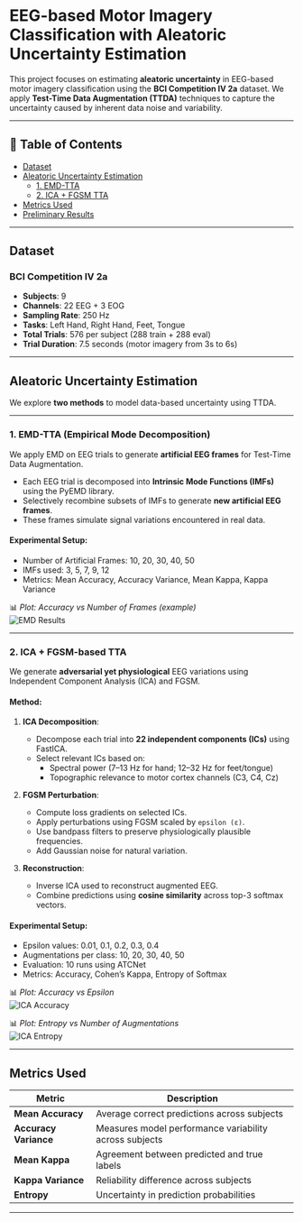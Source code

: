 
# EEG-based Motor Imagery Classification with Aleatoric Uncertainty Estimation

This project focuses on estimating **aleatoric uncertainty** in EEG-based motor imagery classification using the **BCI Competition IV 2a** dataset. We apply **Test-Time Data Augmentation (TTDA)** techniques to capture the uncertainty caused by inherent data noise and variability.

---

## 📌 Table of Contents

- [Dataset](#dataset)
- [Aleatoric Uncertainty Estimation](#aleatoric-uncertainty-estimation)
  - [1. EMD-TTA](#1-emd-tta-empirical-mode-decomposition)
  - [2. ICA + FGSM TTA](#2-ica--fgsm-based-tta)
- [Metrics Used](#metrics-used)
- [Preliminary Results](#preliminary-results)

---

## Dataset

### BCI Competition IV 2a

- **Subjects**: 9
- **Channels**: 22 EEG + 3 EOG
- **Sampling Rate**: 250 Hz
- **Tasks**: Left Hand, Right Hand, Feet, Tongue
- **Total Trials**: 576 per subject (288 train + 288 eval)
- **Trial Duration**: 7.5 seconds (motor imagery from 3s to 6s)

---

## Aleatoric Uncertainty Estimation

We explore **two methods** to model data-based uncertainty using TTDA.

---

### 1. EMD-TTA (Empirical Mode Decomposition)

We apply EMD on EEG trials to generate **artificial EEG frames** for Test-Time Data Augmentation.

- Each EEG trial is decomposed into **Intrinsic Mode Functions (IMFs)** using the PyEMD library.
- Selectively recombine subsets of IMFs to generate **new artificial EEG frames**.
- These frames simulate signal variations encountered in real data.

#### Experimental Setup:
- Number of Artificial Frames: 10, 20, 30, 40, 50
- IMFs used: 3, 5, 7, 9, 12
- Metrics: Mean Accuracy, Accuracy Variance, Mean Kappa, Kappa Variance

📊 _Plot: Accuracy vs Number of Frames (example)_  
![EMD Results](./results/emd_results.png)

---

### 2. ICA + FGSM-based TTA

We generate **adversarial yet physiological** EEG variations using Independent Component Analysis (ICA) and FGSM.

#### Method:

1. **ICA Decomposition**:
   - Decompose each trial into **22 independent components (ICs)** using FastICA.
   - Select relevant ICs based on:
     - Spectral power (7–13 Hz for hand; 12–32 Hz for feet/tongue)
     - Topographic relevance to motor cortex channels (C3, C4, Cz)

2. **FGSM Perturbation**:
   - Compute loss gradients on selected ICs.
   - Apply perturbations using FGSM scaled by `epsilon (ε)`.
   - Use bandpass filters to preserve physiologically plausible frequencies.
   - Add Gaussian noise for natural variation.

3. **Reconstruction**:
   - Inverse ICA used to reconstruct augmented EEG.
   - Combine predictions using **cosine similarity** across top-3 softmax vectors.

#### Experimental Setup:
- Epsilon values: 0.01, 0.1, 0.2, 0.3, 0.4
- Augmentations per class: 10, 20, 30, 40, 50
- Evaluation: 10 runs using ATCNet
- Metrics: Accuracy, Cohen’s Kappa, Entropy of Softmax

📊 _Plot: Accuracy vs Epsilon_  
![ICA Accuracy](./results/ica_fgsm_accuracy.png)

📊 _Plot: Entropy vs Number of Augmentations_  
![ICA Entropy](./results/ica_fgsm_entropy.png)

---

## Metrics Used

| Metric           | Description |
|------------------|-------------|
| **Mean Accuracy** | Average correct predictions across subjects |
| **Accuracy Variance** | Measures model performance variability across subjects |
| **Mean Kappa**   | Agreement between predicted and true labels |
| **Kappa Variance** | Reliability difference across subjects |
| **Entropy**      | Uncertainty in prediction probabilities |

---



